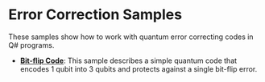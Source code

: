 # Error Correction Samples #

These samples show how to work with quantum error correcting codes in Q# programs.

- **[Bit-flip Code](./bit-flip-code)**:
  This sample describes a simple quantum code that encodes 1 qubit into 3 qubits and protects against a single bit-flip error.
 